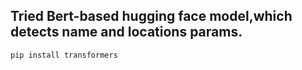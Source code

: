 ## Tried Bert-based hugging face model,which detects name and locations params.
```pip install transformers```
